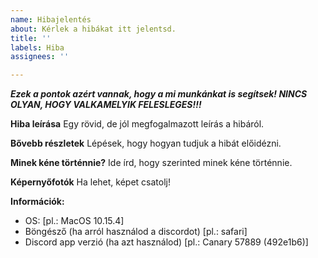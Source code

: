 ```yaml
---
name: Hibajelentés
about: Kérlek a hibákat itt jelentsd.
title: ''
labels: Hiba
assignees: ''

---
```


***Ezek a pontok azért vannak, hogy a mi munkánkat is segítsek! NINCS OLYAN, HOGY VALKAMELYIK FELESLEGES!!!***

**Hiba leírása**
Egy rövid, de jól megfogalmazott leírás a hibáról.

**Bővebb részletek**
Lépések, hogy hogyan tudjuk a hibát előidézni.

**Minek kéne történnie?**
Ide írd, hogy szerinted minek kéne történnie.

**Képernyőfotók**
Ha lehet, képet csatolj!

**Információk:**
 - OS: [pl.: MacOS 10.15.4]
 - Böngésző (ha arról használod a discordot) [pl.: safari]
 - Discord app verzió (ha azt használod) [pl.: Canary 57889 (492e1b6)]
